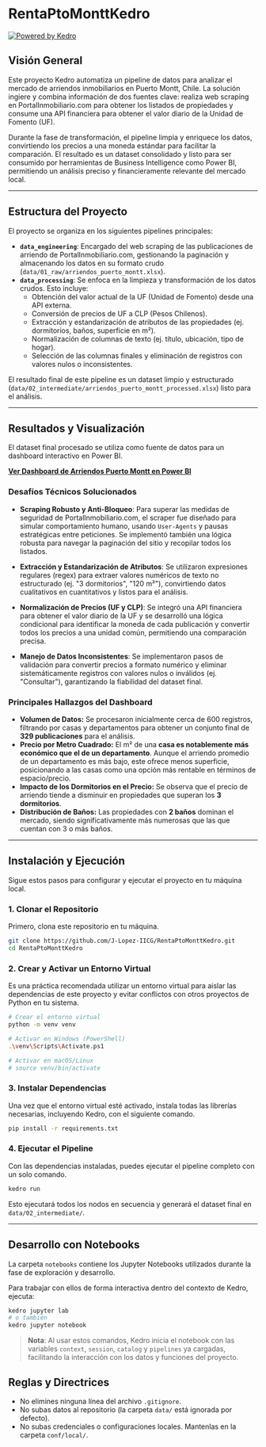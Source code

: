 # RentaPtoMonttKedro

[![Powered by Kedro](https://img.shields.io/badge/powered_by-kedro-ffc900?logo=kedro)](https://kedro.org)

## Visión General

Este proyecto Kedro automatiza un pipeline de datos para analizar el mercado de arriendos inmobiliarios en Puerto Montt, Chile. La solución ingiere y combina información de dos fuentes clave: realiza web scraping en PortalInmobiliario.com para obtener los listados de propiedades y consume una API financiera para obtener el valor diario de la Unidad de Fomento (UF).

Durante la fase de transformación, el pipeline limpia y enriquece los datos, convirtiendo los precios a una moneda estándar para facilitar la comparación. El resultado es un dataset consolidado y listo para ser consumido por herramientas de Business Intelligence como Power BI, permitiendo un análisis preciso y financieramente relevante del mercado local.

---

## Estructura del Proyecto

El proyecto se organiza en los siguientes pipelines principales:

* **`data_engineering`**: Encargado del web scraping de las publicaciones de arriendo de PortalInmobiliario.com, gestionando la paginación y almacenando los datos en su formato crudo (`data/01_raw/arriendos_puerto_montt.xlsx`).
* **`data_processing`**: Se enfoca en la limpieza y transformación de los datos crudos. Esto incluye:
    * Obtención del valor actual de la UF (Unidad de Fomento) desde una API externa.
    * Conversión de precios de UF a CLP (Pesos Chilenos).
    * Extracción y estandarización de atributos de las propiedades (ej. dormitorios, baños, superficie en m²).
    * Normalización de columnas de texto (ej. título, ubicación, tipo de hogar).
    * Selección de las columnas finales y eliminación de registros con valores nulos o inconsistentes.

El resultado final de este pipeline es un dataset limpio y estructurado (`data/02_intermediate/arriendos_puerto_montt_processed.xlsx`) listo para el análisis.

---

## Resultados y Visualización

El dataset final procesado se utiliza como fuente de datos para un dashboard interactivo en Power BI.

[**Ver Dashboard de Arriendos Puerto Montt en Power BI**](https://app.powerbi.com/view?r=eyJrIjoiYWNmMDJkYWMtNzQzYy00Y2Y1LWIwY2QtYmVkYTVhODYzMWZkIiwidCI6ImRmNGI2MzcyLWEwM2EtNDZmMC05YmY1LTdmOGQzNzhhMzMzNCIsImMiOjR9)

### Desafíos Técnicos Solucionados

* **Scraping Robusto y Anti-Bloqueo**: Para superar las medidas de seguridad de PortalInmobiliario.com, el scraper fue diseñado para simular comportamiento humano, usando `User-Agents` y pausas estratégicas entre peticiones. Se implementó también una lógica robusta para navegar la paginación del sitio y recopilar todos los listados.

* **Extracción y Estandarización de Atributos**: Se utilizaron expresiones regulares (regex) para extraer valores numéricos de texto no estructurado (ej. "3 dormitorios", "120 m²"), convirtiendo datos cualitativos en cuantitativos y listos para el análisis.

* **Normalización de Precios (UF y CLP)**: Se integró una API financiera para obtener el valor diario de la UF y se desarrolló una lógica condicional para identificar la moneda de cada publicación y convertir todos los precios a una unidad común, permitiendo una comparación precisa.

* **Manejo de Datos Inconsistentes**: Se implementaron pasos de validación para convertir precios a formato numérico y eliminar sistemáticamente registros con valores nulos o inválidos (ej. "Consultar"), garantizando la fiabilidad del dataset final.

### Principales Hallazgos del Dashboard

* **Volumen de Datos:** Se procesaron inicialmente cerca de 600 registros, filtrando por casas y departamentos para obtener un conjunto final de **329 publicaciones** para el análisis.
* **Precio por Metro Cuadrado:** El m² de una **casa es notablemente más económico que el de un departamento**. Aunque el arriendo promedio de un departamento es más bajo, este ofrece menos superficie, posicionando a las casas como una opción más rentable en términos de espacio/precio.
* **Impacto de los Dormitorios en el Precio:** Se observa que el precio de arriendo tiende a disminuir en propiedades que superan los **3 dormitorios**.
* **Distribución de Baños:** Las propiedades con **2 baños** dominan el mercado, siendo significativamente más numerosas que las que cuentan con 3 o más baños.

---

## Instalación y Ejecución

Sigue estos pasos para configurar y ejecutar el proyecto en tu máquina local.

### 1. Clonar el Repositorio

Primero, clona este repositorio en tu máquina.

```bash
git clone https://github.com/J-Lopez-IICG/RentaPtoMonttKedro.git
cd RentaPtoMonttKedro
```

### 2. Crear y Activar un Entorno Virtual

Es una práctica recomendada utilizar un entorno virtual para aislar las dependencias de este proyecto y evitar conflictos con otros proyectos de Python en tu sistema.

```bash
# Crear el entorno virtual
python -m venv venv

# Activar en Windows (PowerShell)
.\venv\Scripts\Activate.ps1

# Activar en macOS/Linux
# source venv/bin/activate
```

### 3. Instalar Dependencias

Una vez que el entorno virtual esté activado, instala todas las librerías necesarias, incluyendo Kedro, con el siguiente comando.

```bash
pip install -r requirements.txt
```

### 4. Ejecutar el Pipeline

Con las dependencias instaladas, puedes ejecutar el pipeline completo con un solo comando.

```bash
kedro run
```

Esto ejecutará todos los nodos en secuencia y generará el dataset final en `data/02_intermediate/`.

---

## Desarrollo con Notebooks

La carpeta `notebooks` contiene los Jupyter Notebooks utilizados durante la fase de exploración y desarrollo.

Para trabajar con ellos de forma interactiva dentro del contexto de Kedro, ejecuta:

```bash
kedro jupyter lab
# o también
kedro jupyter notebook
```

> **Nota**: Al usar estos comandos, Kedro inicia el notebook con las variables `context`, `session`, `catalog` y `pipelines` ya cargadas, facilitando la interacción con los datos y funciones del proyecto.

## Reglas y Directrices

*   No elimines ninguna línea del archivo `.gitignore`.
*   No subas datos al repositorio (la carpeta `data/` está ignorada por defecto).
*   No subas credenciales o configuraciones locales. Mantenlas en la carpeta `conf/local/`.
